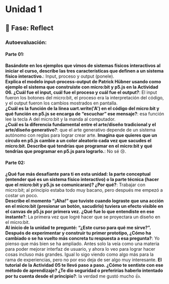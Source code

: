 # Unidad 1

## 🤔 Fase: Reflect

### Autoevaluación:  
#### Parte 01:
**Basándote en los ejemplos que vimos de sistemas físicos interactivos al iniciar el curso, describe las tres características que definen a un sistema físico interactivo.**: Input, proceso y output (ponele).  
**Explica el modelo input-process-output de Patrick Hübner usando como ejemplo el sistema que construiste con micro:bit y p5.js en la Actividad 06. ¿Cuál fue el input, cuál fue el proceso y cuál fue el output?**: El input fueron los botones del micro:bit, el proceso era la interpretación del código, y el output fueron los cambios mostrados en pantalla.  
**¿Cuál es la función de la línea uart.write('A') en el código del micro:bit y qué función en p5.js se encarga de “escuchar” ese mensaje?**: esa función lee la tecla A del micro:bit y la manda al computador.  
**¿Cuál es la diferencia fundamental entre el arte/diseño tradicional y el arte/diseño generativo?**: que el arte generativo depende de un sistema autónomo con reglas para lograr crear arte.
**Imagina que quieres que un círculo en p5.js cambie a un color aleatorio cada vez que sacudes el micro:bit. Describe qué tendrías que programar en el micro:bit y qué tendrías que programar en p5.js para lograrlo.**: No sé 😢.  

#### Parte 02:
**¿Qué fue más desafiante para ti en esta unidad: la parte conceptual (entender qué es un sistema físico interactivo) o la parte técnica (hacer que el micro:bit y p5.js se comunicaran)? ¿Por qué?**: Trabajar con micro:bit; al principio estaba todo muy bacano, pero después me empezó a costar un poco.  
**Describe el momento “¡Aha!” que tuviste cuando lograste que una acción en el micro:bit (presionar un botón, sacudirlo) tuviera un efecto visible en el canvas de p5.js por primera vez. ¿Qué fue lo que entendiste en ese instante?**: La primera vez que logré hacer que se proyectara un diseño en el micro:bit.  
**Al inicio de la unidad te pregunté: “¿Este curso para qué me sirve?”. Después de experimentar y construir tu primer prototipo, ¿Cómo ha cambiado o se ha vuelto más concreta tu respuesta a esa pregunta?**: Yo pienso que más bien se ha ampliado. Antes solo la veía como una materia para poder mejorar interfaz de usuario, y ahora lo veo para lograr hacer cosas incluso más grandes. Igual lo sigo viendo como algo más para la rama de experiencias, pero no por eso deja de ser algo muy interesante.
**El tutorial de la Actividad 05 te llevó paso a paso. ¿Cómo te sentiste con ese método de aprendizaje? ¿Te dio seguridad o preferirías haberlo intentado por tu cuenta desde el principio?**: la verdad me gustó mucho 👍.
